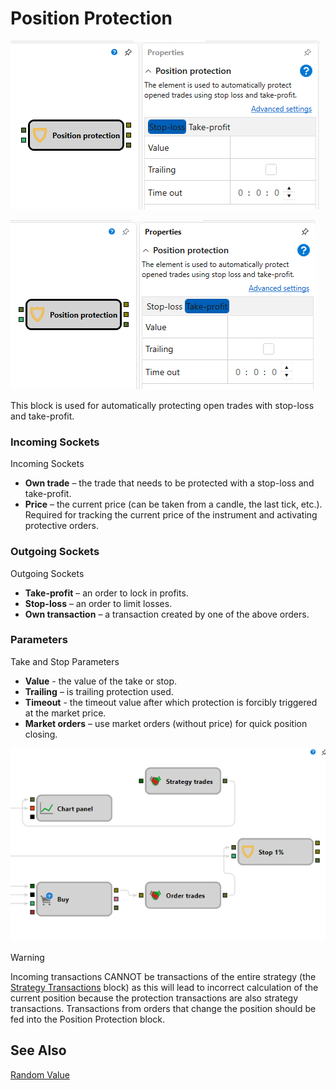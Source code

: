 # Position Protection

![Designer Protect positions 00](../../../../../../images/designer_protect_positions_00.png)

![Designer Protect positions 01](../../../../../../images/designer_protect_positions_01.png)

This block is used for automatically protecting open trades with stop-loss and take-profit.

### Incoming Sockets

Incoming Sockets

- **Own trade** – the trade that needs to be protected with a stop-loss and take-profit.
- **Price** – the current price (can be taken from a candle, the last tick, etc.). Required for tracking the current price of the instrument and activating protective orders.

### Outgoing Sockets

Outgoing Sockets

- **Take-profit** – an order to lock in profits.
- **Stop-loss** – an order to limit losses.
- **Own transaction** – a transaction created by one of the above orders.

### Parameters

Take and Stop Parameters

- **Value** - the value of the take or stop.
- **Trailing** – is trailing protection used.
- **Timeout** - the timeout value after which protection is forcibly triggered at the market price.
- **Market orders** – use market orders (without price) for quick position closing.

![Designer Protect positions 02](../../../../../../images/designer_protect_positions_02.png)

> [!WARNING]
> Incoming transactions CANNOT be transactions of the entire strategy (the [Strategy Transactions](trades_by_strategy.md) block) as this will lead to incorrect calculation of the current position because the protection transactions are also strategy transactions. Transactions from orders that change the position should be fed into the Position Protection block.

## See Also

[Random Value](random.md)
